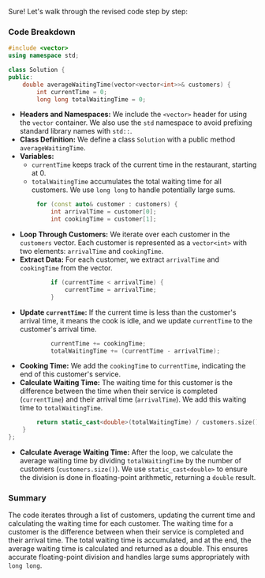 Sure! Let's walk through the revised code step by step:

### Code Breakdown

```cpp
#include <vector>
using namespace std;

class Solution {
public:
    double averageWaitingTime(vector<vector<int>>& customers) {
        int currentTime = 0;
        long long totalWaitingTime = 0;
```
- **Headers and Namespaces:** We include the `<vector>` header for using the `vector` container. We also use the `std` namespace to avoid prefixing standard library names with `std::`.
- **Class Definition:** We define a class `Solution` with a public method `averageWaitingTime`.
- **Variables:**
  - `currentTime` keeps track of the current time in the restaurant, starting at 0.
  - `totalWaitingTime` accumulates the total waiting time for all customers. We use `long long` to handle potentially large sums.

```cpp
        for (const auto& customer : customers) {
            int arrivalTime = customer[0];
            int cookingTime = customer[1];
```
- **Loop Through Customers:** We iterate over each customer in the `customers` vector. Each customer is represented as a `vector<int>` with two elements: `arrivalTime` and `cookingTime`.
- **Extract Data:** For each customer, we extract `arrivalTime` and `cookingTime` from the vector.

```cpp
            if (currentTime < arrivalTime) {
                currentTime = arrivalTime;
            }
```
- **Update `currentTime`:** If the current time is less than the customer's arrival time, it means the cook is idle, and we update `currentTime` to the customer's arrival time.

```cpp
            currentTime += cookingTime;
            totalWaitingTime += (currentTime - arrivalTime);
```
- **Cooking Time:** We add the `cookingTime` to `currentTime`, indicating the end of this customer's service.
- **Calculate Waiting Time:** The waiting time for this customer is the difference between the time when their service is completed (`currentTime`) and their arrival time (`arrivalTime`). We add this waiting time to `totalWaitingTime`.

```cpp
        return static_cast<double>(totalWaitingTime) / customers.size();
    }
};
```
- **Calculate Average Waiting Time:** After the loop, we calculate the average waiting time by dividing `totalWaitingTime` by the number of customers (`customers.size()`). We use `static_cast<double>` to ensure the division is done in floating-point arithmetic, returning a `double` result.

### Summary
The code iterates through a list of customers, updating the current time and calculating the waiting time for each customer. The waiting time for a customer is the difference between when their service is completed and their arrival time. The total waiting time is accumulated, and at the end, the average waiting time is calculated and returned as a double. This ensures accurate floating-point division and handles large sums appropriately with `long long`.
